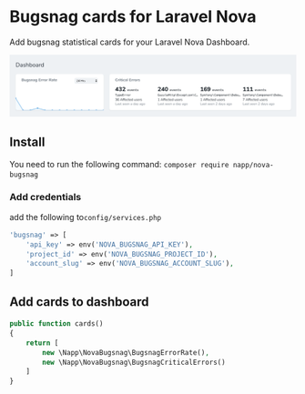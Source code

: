 # Bugsnag cards for Laravel Nova

Add bugsnag statistical cards for your Laravel Nova Dashboard.

![Example](https://raw.githubusercontent.com/Napp/nova-bugsnag/master/docs/screenshot.png)

## Install

You need to run the following command:
`composer require napp/nova-bugsnag`

### Add credentials

add the following to`config/services.php`

```php
'bugsnag' => [
    'api_key' => env('NOVA_BUGSNAG_API_KEY'),
    'project_id' => env('NOVA_BUGSNAG_PROJECT_ID'),
    'account_slug' => env('NOVA_BUGSNAG_ACCOUNT_SLUG'),
]
```

## Add cards to dashboard

```php
public function cards() 
{
    return [
        new \Napp\NovaBugsnag\BugsnagErrorRate(),
        new \Napp\NovaBugsnag\BugsnagCriticalErrors()
    ]
}
```